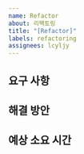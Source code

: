 ```yaml
---
name: Refactor
about: 리팩토링
title: "[Refactor]"
labels: refactoring
assignees: lcyljy
---
```


## 요구 사항

## 해결 방안

## 예상 소요 시간
